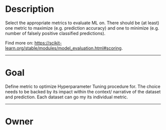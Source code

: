 # Description

Select the appropriate metrics to evaluate ML on.
There should be (at least) one metric to maximize (e.g. prediction
accuracy) and one to minimize (e.g. number of falsely
positive classified predictions).

Find more on: https://scikit-learn.org/stable/modules/model_evaluation.html#scoring.

---

# Goal

Define metric to optimize Hyperparameter Tuning procedure for.
The choice needs to be backed by its impact within the context/
narrative of the dataset and prediction.
Each dataset can go my its individual metric.

---

# Owner